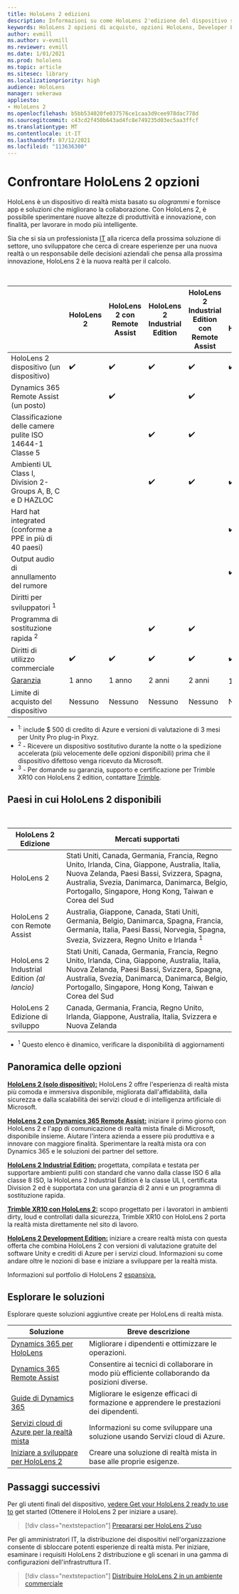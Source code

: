 ```yaml
---
title: HoloLens 2 edizioni
description: Informazioni su come HoloLens 2'edizione del dispositivo sia la stessa o diversa e cosa fare dopo aver fatto una delle proprie.
keywords: HoloLens 2 opzioni di acquisto, opzioni HoloLens, Developer Edition
author: evmill
ms.author: v-evmill
ms.reviewer: evmill
ms.date: 1/01/2021
ms.prod: hololens
ms.topic: article
ms.sitesec: library
ms.localizationpriority: high
audience: HoloLens
manager: sekerawa
appliesto:
- HoloLens 2
ms.openlocfilehash: b5bb534020fe037576ce1caa3d9cee978dac778d
ms.sourcegitcommit: c43cd2f450b643ad4fc8e749235d03ec5aa3ffcf
ms.translationtype: MT
ms.contentlocale: it-IT
ms.lasthandoff: 07/12/2021
ms.locfileid: "113636300"
---
```

# <a name="compare-hololens-2-options"></a>Confrontare HoloLens 2 opzioni

HoloLens è un dispositivo di realtà mista basato su *ologrammi* e fornisce app e soluzioni che migliorano la collaborazione. Con HoloLens 2, è possibile sperimentare nuove altezze di produttività e innovazione, con finalità, per lavorare in modo più intelligente.

Sia che si sia un professionista [IT](https://www.microsoft.com/hololens/apps) alla ricerca della prossima soluzione di [](https://www.microsoft.com/hololens/apps) settore, uno sviluppatore che cerca di creare esperienze per una nuova realtà o un responsabile delle decisioni aziendali che pensa alla prossima innovazione, HoloLens 2 è la nuova realtà per il calcolo. [](https://www.microsoft.com/hololens/developers)

<br>

|                                                      | HoloLens 2 | HoloLens 2 con Remote Assist | HoloLens 2 Industrial Edition | HoloLens 2 Industrial Edition con Remote Assist | Trimble XR10 con HoloLens 2 | HoloLens 2 Edizione di sviluppo |
|------------------------------------------------------|------------|-------------------------------|-------------------------------|--------------------------------------------------|------------------------------|--------------------------------|
| HoloLens 2 dispositivo (un dispositivo)                       |      ✔️     |               ✔️               |               ✔️               |                         ✔️                        |               ✔️              |                ✔️               |
| Dynamics 365 Remote Assist (un posto)                |            |               ✔️               |                               |                         ✔️                        |                              |                                |
| Classificazione delle camere pulite ISO 14644-1 Classe 5           |            |                               |               ✔️               |                         ✔️                        |                              |                                |
| Ambienti UL Class I, Division 2-Groups A, B, C e D HAZLOC                     |            |                               |               ✔️               |                         ✔️                        |               ✔️              |                                |
| Hard hat integrated (conforme a PPE in più di 40 paesi) |            |                               |                               |                                                  |               ✔️              |                                |
| Output audio di annullamento del rumore                        |            |                               |                               |                                                  |               ✔️              |                                |
| Diritti per sviluppatori <sup>1</sup>                             |            |                               |                               |                                                  |                              |                ✔️               |
| Programma di sostituzione rapida <sup>2</sup>                          |            |                               |               ✔️               |                         ✔️                        |                              |                                |
| Diritti di utilizzo commerciale                                |      ✔️     |               ✔️               |               ✔️               |                         ✔️                        |               ✔️              |                                |
| [Garanzia](hololens2-hardware.md#warranty-information)                                             |   1 anno   |             1 anno            |             2 anni            |                      2 anni                      |            1 anno <sup>3</sup>            |             1 anno             |
| Limite di acquisto del dispositivo                                |    Nessuno    |              Nessuno             |              Nessuno             |                       Nessuno                       |             Nessuno             |       Uno per transazione      |

- <sup>1:</sup> include $ 500 di credito di Azure e versioni di valutazione di 3 mesi per Unity Pro plug-in Pixyz.
- <sup>2</sup> - Ricevere un dispositivo sostitutivo durante la notte o la spedizione accelerata (più velocemente delle opzioni disponibili) prima che il dispositivo difettoso venga ricevuto da Microsoft.
- <sup>3</sup> - Per domande su garanzia, supporto e certificazione per Trimble XR10 con HoloLens 2 edition, contattare [Trimble](https://fieldtech.trimble.com/en/contact-support).

## <a name="countries-where-hololens-2-is-available"></a>Paesi in cui HoloLens 2 disponibili

<br>

| HoloLens 2 Edizione                  | Mercati supportati               |
|-------------------------------------------| ----------------------------------------| 
| HoloLens 2 | Stati Uniti, Canada, Germania, Francia, Regno Unito, Irlanda, Cina, Giappone, Australia, Italia, Nuova Zelanda, Paesi Bassi, Svizzera, Spagna, Australia, Svezia, Danimarca, Danimarca, Belgio, Portogallo, Singapore, Hong Kong, Taiwan e Corea del Sud |
| HoloLens 2 con Remote Assist | Australia, Giappone, Canada, Stati Uniti, Germania, Belgio, Danimarca, Spagna, Francia, Germania, Italia, Paesi Bassi, Norvegia, Spagna, Svezia, Svizzera, Regno Unito e Irlanda <sup>1</sup> 
| HoloLens 2 Industrial Edition *(al lancio)* | Stati Uniti, Canada, Germania, Francia, Regno Unito, Irlanda, Cina, Giappone, Australia, Italia, Nuova Zelanda, Paesi Bassi, Svizzera, Spagna, Australia, Svezia, Danimarca, Danimarca, Belgio, Portogallo, Singapore, Hong Kong, Taiwan e Corea del Sud |
| HoloLens 2 Edizione di sviluppo | Canada, Germania, Francia, Regno Unito, Irlanda, Giappone, Australia, Italia, Svizzera e Nuova Zelanda |
- <sup>1</sup> Questo elenco è dinamico, verificare la disponibilità di aggiornamenti

## <a name="options-overview"></a>Panoramica delle opzioni

**[HoloLens 2 (solo dispositivo):](hololens2-options-device-only.md)** HoloLens 2 offre l'esperienza di realtà mista più comoda e immersiva disponibile, migliorata dall'affidabilità, dalla sicurezza e dalla scalabilità dei servizi cloud e di intelligenza artificiale di Microsoft.

**[HoloLens 2 con Dynamics 365 Remote Assist:](hololens2-options-remote-assist.md)** iniziare il primo giorno con HoloLens 2 e l'app di comunicazione di realtà mista finale di Microsoft, disponibile insieme. Aiutare l'intera azienda a essere più produttiva e a innovare con maggiore finalità. Sperimentare la realtà mista ora con Dynamics 365 e le soluzioni dei partner del settore.

**[HoloLens 2 Industrial Edition:](hololens2-options-industrial-edition.md)** progettata, compilata e testata per supportare ambienti puliti con standard che vanno dalla classe ISO 6 alla classe 8 ISO, la HoloLens 2 Industrial Edition è la classe UL I, certificata Division 2 ed è supportata con una garanzia di 2 anni e un programma di sostituzione rapida.

**[Trimble XR10 con HoloLens 2:](hololens2-options-trimble-xr10-edition.md)** scopo progettato per i lavoratori in ambienti dirty, loud e controllati dalla sicurezza, Trimble XR10 con HoloLens 2 porta la realtà mista direttamente nel sito di lavoro.

**[HoloLens 2 Development Edition:](hololens2-options-dev-edition.md)** iniziare a creare realtà mista con questa offerta che combina HoloLens 2 con versioni di valutazione gratuite del software Unity e crediti di Azure per i servizi cloud. Informazioni su come andare oltre le nozioni di base e iniziare a sviluppare per la realtà mista.

Informazioni sul portfolio di HoloLens 2 [espansiva.](https://www.microsoft.com/hololens/buy)

## <a name="explore-solutions"></a>Esplorare le soluzioni

Esplorare queste soluzioni aggiuntive create per HoloLens di realtà mista.

| Soluzione | Breve descrizione                                                                                |
|----------|---------------------------------------------------------------------------------------------------|
| [Dynamics 365 per HoloLens](https://www.microsoft.com//hololens/apps)          | Migliorare i dipendenti e ottimizzare le operazioni.                                                        |
| [Dynamics 365 Remote Assist](https://dynamics.microsoft.com/mixed-reality/remote-assist/)          | Consentire ai tecnici di collaborare in modo più efficiente collaborando da posizioni diverse. |
|   [Guide di Dynamics 365](https://dynamics.microsoft.com/mixed-reality/guides/)        | Migliorare le esigenze efficaci di formazione e apprendere le prestazioni dei dipendenti.                          |
|  [Servizi cloud di Azure per la realtà mista](/windows/mixed-reality/develop/mixed-reality-cloud-services#:~:text=Mixed%20Reality%20services%20Mixed%20Reality%20cloud%20services%20like,all%20in%20the%20context%20of%20your%20users%E2%80%99%20environments)         | Informazioni su come sviluppare una soluzione usando Servizi cloud di Azure.                                       |
|  [Iniziare a sviluppare per HoloLens 2](/windows/mixed-reality/develop/development?tabs=unity)         | Creare una soluzione di realtà mista in base alle proprie esigenze.                                                 |

## <a name="next-steps"></a>Passaggi successivi

Per gli utenti finali del dispositivo, [vedere Get your HoloLens 2 ready to use to](hololens2-setup.md) get started (Ottenere il HoloLens 2 per iniziare a usare).

> [!div class="nextstepaction"]
> [Prepararsi per HoloLens 2'uso](hololens2-setup.md)

Per gli amministratori IT, la distribuzione dei dispositivi nell'organizzazione consente di sbloccare potenti esperienze di realtà mista. Per iniziare, esaminare i requisiti HoloLens 2 distribuzione e gli scenari in una gamma di configurazioni dell'infrastruttura IT.

> [!div class="nextstepaction"]
> [Distribuire HoloLens 2 in un ambiente commerciale](hololens-requirements.md)

